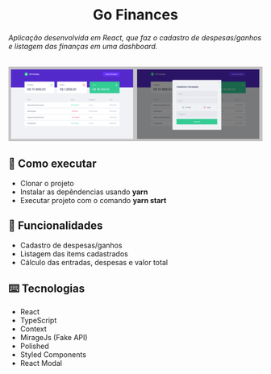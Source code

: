 <h1 align="center">
  Go Finances
</h1>

<h6>
Aplicação desenvolvida em React, que faz o cadastro de despesas/ganhos e listagem das finanças em uma dashboard.
</h6>

![](./src/assets/images/preview.png)

## :rocket: Como executar

<ul>
  <li>Clonar o projeto</li>
  <li>Instalar as depêndencias usando <strong>yarn</strong></li>
  <li>Executar projeto com o comando <strong>yarn start</strong></li>
</ul>

## :speech_balloon: Funcionalidades

<ul>
  <li>Cadastro de despesas/ganhos</li>
  <li>Listagem das items cadastrados</li>
  <li>Cálculo das entradas, despesas e valor total</li>
</ul>

## ⌨️ Tecnologias

<ul>
  <li>React</li>
  <li>TypeScript</li>
  <li>Context</li>
  <li>MirageJs (Fake API)</li>
  <li>Polished</li>
  <li>Styled Components</li>
  <li>React Modal</li>
</ul>
